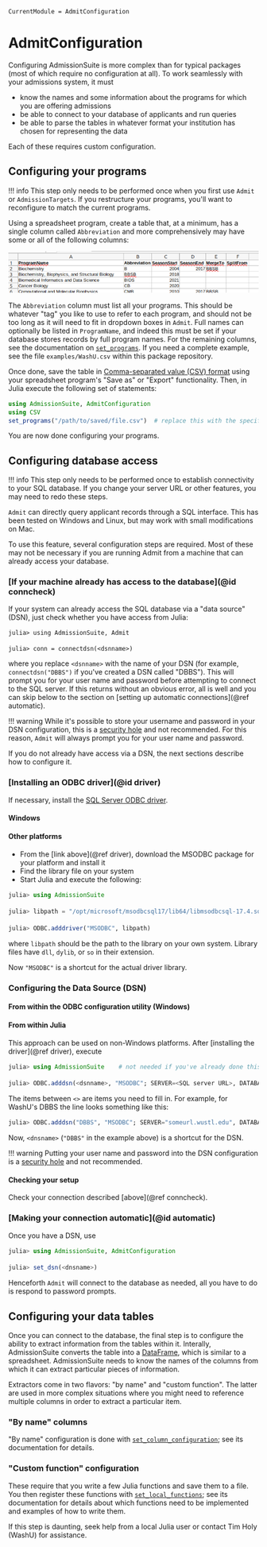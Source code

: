 ```@meta
CurrentModule = AdmitConfiguration
```

# AdmitConfiguration

Configuring AdmissionSuite is more complex than for typical packages (most of which require no configuration at all). To work seamlessly with your admissions system, it must

- know the names and some information about the programs for which you are offering admissions
- be able to connect to your database of applicants and run queries
- be able to parse the tables in whatever format your institution has chosen for representing the data

Each of these requires custom configuration.

## Configuring your programs

!!! info
    This step only needs to be performed once when you first use `Admit` or `AdmissionTargets`.
    If you restructure your programs, you'll want to reconfigure to match the current programs.

Using a spreadsheet program, create a table that, at a minimum, has a single column called `Abbreviation` and more comprehensively may have some or all of the following columns:

![programs](assets/programs.png)

The `Abbreviation` column must list all your programs. This should be whatever "tag" you like to use to refer to each program, and should not be too long as it will need to fit in dropdown boxes in `Admit`. Full names can optionally be listed in `ProgramName`, and indeed this must be set if your database stores records by full program names. For the remaining columns, see the documentation on [`set_programs`](@ref).  If you need a complete example, see the file `examples/WashU.csv` within this package repository.

Once done, save the table in [Comma-separated value (CSV) format](https://en.wikipedia.org/wiki/Comma-separated_values) using your spreadsheet program's "Save as" or "Export" functionality. Then, in Julia execute the following set of statements:

```julia
using AdmissionSuite, AdmitConfiguration
using CSV
set_programs("/path/to/saved/file.csv")  # replace this with the specific path to your CSV file
```

You are now done configuring your programs.

## Configuring database access

!!! info
    This step only needs to be performed once to establish connectivity to your SQL database.
    If you change your server URL or other features, you may need to redo these steps.

`Admit` can directly query applicant records through a SQL interface. This has been tested on Windows and Linux, but may work with small modifications on Mac.

To use this feature, several configuration steps are required. Most of these may not be necessary if you are running Admit from a machine that can already access your database.

### [If your machine already has access to the database](@id conncheck)

If your system can already access the SQL database via a "data source" (DSN), just check whether you have access from Julia:

```
julia> using AdmissionSuite, Admit

julia> conn = connectdsn(<dsnname>)
```

where you replace `<dsnname>` with the name of your DSN (for example, `connectdsn("DBBS")` if you've created a DSN called "DBBS"). This will prompt you for your user name and password before attempting to connect to the SQL server.
If this returns without an obvious error, all is well and you can skip below to the section on [setting up automatic connections](@ref automatic).

!!! warning
    While it's possible to store your username and password in your DSN configuration, this is a [security hole](https://www.microsoft.com/en-us/microsoft-365/blog/2011/04/08/power-tip-improve-the-security-of-database-connections/) and not recommended.
    For this reason, `Admit` will always prompt you for your user name and password.

If you do not already have access via a DSN, the next sections describe how to configure it.

### [Installing an ODBC driver](@id driver)

If necessary, install the [SQL Server ODBC driver](https://docs.microsoft.com/en-us/sql/connect/odbc/download-odbc-driver-for-sql-server).

#### Windows



#### Other platforms

- From the [link above](@ref driver), download the MSODBC package for your platform and install it
- Find the library file on your system
- Start Julia and execute the following:

```julia
julia> using AdmissionSuite

julia> libpath = "/opt/microsoft/msodbcsql17/lib64/libmsodbcsql-17.4.so.1.1"

julia> ODBC.adddriver("MSODBC", libpath)
```

where `libpath` should be the path to the library on your own system. Library files have `dll`, `dylib`, or `so` in their extension.

Now `"MSODBC"` is a shortcut for the actual driver library.

### Configuring the Data Source (DSN)

#### From within the ODBC configuration utility (Windows)



#### From within Julia

This approach can be used on non-Windows platforms. After [installing the driver](@ref driver), execute

```julia
julia> using AdmissionSuite    # not needed if you've already done this in the same session

julia> ODBC.adddsn(<dsnname>, "MSODBC"; SERVER=<SQL server URL>, DATABASE=<database name>)
```

The items between `<>` are items you need to fill in. For example, for WashU's DBBS the line looks something like this:

```julia
julia> ODBC.adddsn("DBBS", "MSODBC"; SERVER="someurl.wustl.edu", DATABASE="DBBS")
```

Now, `<dnsname>` (`"DBBS"` in the example above) is a shortcut for the DSN.

!!! warning
    Putting your user name and password into the DSN configuration is a [security hole](https://www.microsoft.com/en-us/microsoft-365/blog/2011/04/08/power-tip-improve-the-security-of-database-connections/) and not recommended.

#### Checking your setup

Check your connection described [above](@ref conncheck).

### [Making your connection automatic](@id automatic)

Once you have a DSN, use

```julia
julia> using AdmissionSuite, AdmitConfiguration

julia> set_dsn(<dnsname>)
```

Henceforth `Admit` will connect to the database as needed, all you have to do is respond to password prompts.

## Configuring your data tables

Once you can connect to the database, the final step is to configure the ability to extract information from
the tables within it. Interally, AdmissionSuite converts the table into a [DataFrame](https://dataframes.juliadata.org/stable/), which is similar to
a spreadsheet. AdmissionSuite needs to know the names of the columns from which it can extract particular pieces of information.

Extractors come in two flavors: "by name" and "custom function". The latter are used in more complex situations
where you might need to reference multiple columns in order to extract a particular item.

### "By name" columns

"By name" configuration is done with [`set_column_configuration`](@ref); see its documentation for details.

### "Custom function" configuration

These require that you write a few Julia functions and save them to a file. You then register these functions
with [`set_local_functions`](@ref); see its documentation for details about which functions need to be implemented and examples of how to write them.

If this step is daunting, seek help from a local Julia user or contact Tim Holy (WashU) for assistance.
